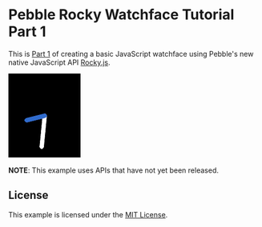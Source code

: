 # Pebble Rocky Watchface Tutorial Part 1

This is [Part 1](https://developer.pebble.com/tutorials/js-watchface-tutorial/part1/) 
of creating a basic JavaScript watchface using Pebble's new native JavaScript 
API [Rocky.js](https://developer.pebble.com/docs/js).

![](screenshots/tictoc.png)

**NOTE**: This example uses APIs that have not yet been released.

## License

This example is licensed under the [MIT License](./LICENSE).